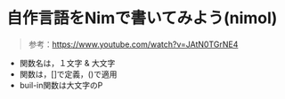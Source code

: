 # 自作言語をNimで書いてみよう(nimol)
> 参考：https://www.youtube.com/watch?v=JAtN0TGrNE4

- 関数名は，１文字 & 大文字
- 関数は，[]で定義，()で適用
- buil-in関数は大文字のP